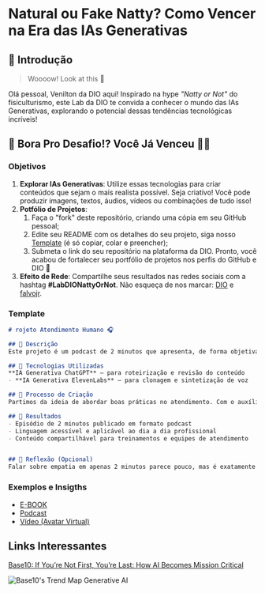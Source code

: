 # Natural ou Fake Natty? Como Vencer na Era das IAs Generativas

## 🚀 Introdução

> Woooow! Look at this 👀

Olá pessoal, Venilton da DIO aqui! Inspirado na hype _"Natty or Not"_ do fisiculturismo, este Lab da DIO te convida a conhecer o mundo das IAs Generativas, explorando o potencial dessas tendências tecnológicas incríveis!

## 🎯 Bora Pro Desafio!? Você Já Venceu 💪🤓

### Objetivos

1. **Explorar IAs Generativas**: Utilize essas tecnologias para criar conteúdos que sejam o mais realista possível. Seja criativo! Você pode produzir imagens, textos, áudios, vídeos ou combinações de tudo isso!
1. **Potfólio de Projetos**:
    1. Faça o "fork" deste repositório, criando uma cópia em seu GitHub pessoal;
    2. Edite seu README com os detalhes do seu projeto, siga nosso [Template](#template) (é só copiar, colar e preencher);
    3. Submeta o link do seu repositório na plataforma da DIO. Pronto, você acabou de fortalecer seu portfólio de projetos nos perfis do GitHub e DIO 🚀
1. **Efeito de Rede**: Compartilhe seus resultados nas redes sociais com a hashtag **#LabDIONattyOrNot**. Não esqueça de nos marcar: [DIO](https://www.linkedin.com/school/dio-makethechange) e [falvojr](https://www.linkedin.com/in/falvojr).

### Template

```markdown
# rojeto Atendimento Humano 🎧

## 📒 Descrição
Este projeto é um podcast de 2 minutos que apresenta, de forma objetiva e acessível, a importância da Comunicação Não Violenta (CNV) no atendimento ao cliente. A proposta é mostrar como a empatia pode transformar relações e gerar melhores resultados.

## 🤖 Tecnologias Utilizadas
**IA Generativa ChatGPT** – para roteirização e revisão do conteúdo
- **IA Generativa ElevenLabs** – para clonagem e sintetização de voz

## 🧐 Processo de Criação
Partimos da ideia de abordar boas práticas no atendimento. Com o auxílio da IA ChatGPT, criamos e refinamos um roteiro baseado nos princípios da CNV de Marshall Rosenberg. A voz foi sintetizada com realismo usando a ElevenLabs.

## 🚀 Resultados
- Episódio de 2 minutos publicado em formato podcast
- Linguagem acessível e aplicável ao dia a dia profissional
- Conteúdo compartilhável para treinamentos e equipes de atendimento


## 💭 Reflexão (Opcional)
Falar sobre empatia em apenas 2 minutos parece pouco, mas é exatamente o tempo que pode evitar um conflito, melhorar uma experiência e fidelizar um cliente. A Comunicação Não Violenta não é um discurso bonito — é uma prática essencial para quem lida com pessoas todos os dias.
```

### Exemplos e Insigths

- [E-BOOK](/exemplos/E-BOOK.md)
- [Podcast](/exemplos/PODCAST.md)
- [Vídeo (Avatar Virtual)](/exemplos/VIDEO.md)

## Links Interessantes

[Base10: If You’re Not First, You’re Last: How AI Becomes Mission Critical](https://base10.vc/post/generative-ai-mission-critical/)

![Base10's Trend Map Generative AI](https://github.com/digitalinnovationone/lab-natty-or-not/assets/730492/f4df26e8-f8f7-4419-8252-c69d73ea930c)
